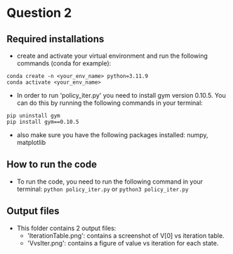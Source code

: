 # Question 2 
## Required installations
- create and activate your virtual environment and run the following commands (conda for example):
```
conda create -n <your_env_name> python=3.11.9
conda activate <your_env_name>
```
- In order to run 'policy_iter.py' you need to install gym version 0.10.5. You can do this by running the following commands in your terminal:

```
pip uninstall gym
pip install gym==0.10.5
```
- also make sure you have the following packages installed: numpy, matplotlib
## How to run the code
- To run the code, you need to run the following command in your terminal:
``` python policy_iter.py ``` 
or
``` python3 policy_iter.py ```
## Output files
- This folder contains 2 output files:
    - 'IterationTable.png': contains a screenshot of V[0] vs iteration table.
    - 'VvsIter.png': contains a figure of value vs iteration for each state.
    



